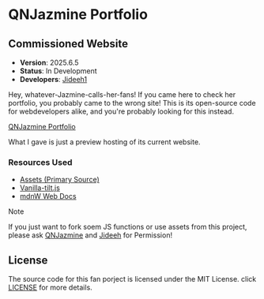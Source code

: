 # QNJazmine Portfolio
## Commissioned Website
* **Version**: 2025.6.5
* **Status**: In Development
* **Developers**: [Jideeh1](https://github.com/Jideeh1)

Hey, whatever-Jazmine-calls-her-fans! If you came here to check her portfolio, you probably came to the wrong site! This is its open-source code for webdevelopers alike, and you're probably looking for this instead.

[QNJazmine Portfolio](https://qnjazmineportfolio.netlify.app/)

What I gave is just a preview hosting of its current website.

### Resources Used
* [Assets (Primary Source)](https://x.com/QNJazmine)
* [Vanilla-tilt.js](https://micku7zu.github.io/vanilla-tilt.js/)
* [mdnW Web Docs](https://developer.mozilla.org/en-US/)

> [!NOTE]
> If you just want to fork soem JS functions or use  assets from this project, please ask [QNJazmine](https://x.com/QNJazmine) and [Jideeh](https://x.com/jideeh1) for Permission!

## License
The source code for this fan porject is licensed under the MIT License. click <a href="LICENSE.txt">LICENSE</a> for more details.
